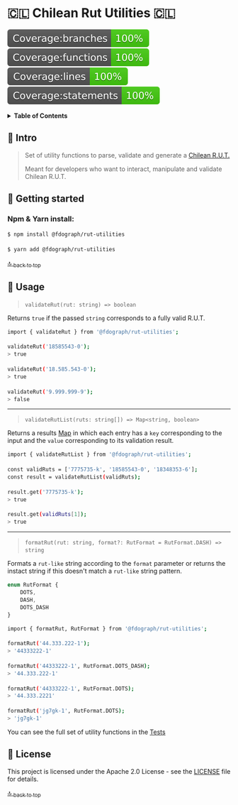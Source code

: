 # 🇨🇱 Chilean Rut Utilities 🇨🇱

![Coverage - Branches](badges/badge-branches.svg)
![Coverage - Functions](badges/badge-functions.svg)
![Coverage - Lines](badges/badge-lines.svg)
![Coverage - Statements](badges/badge-statements.svg)

<div id="contents"></div>

<details>
  <summary><strong>Table of Contents</strong></summary>
  
- <a href="#intro">:speech_balloon: Intro</a>
- <a href="#getting-started">:rocket: Getting Started</a>
- <a href="#usage">:wrench: Usage</a>
- <a href="#license">:page_facing_up: License</a>
</details>

<div id="intro"></div>

## :speech_balloon: Intro

>Set of utility functions to parse, validate and generate a [Chilean R.U.T.](https://es.wikipedia.org/wiki/Rol_%C3%9Anico_Tributario)
>
>Meant for developers who want to interact, manipulate and validate Chilean R.U.T.


<div id="getting-started"></div>

## :rocket: Getting started

### Npm & Yarn install:

```bash
$ npm install @fdograph/rut-utilities

$ yarn add @fdograph/rut-utilities
```

<a href="#contents">:top: <sub>back to top</sub></a>

<div id="getting-started"></div>

## :wrench: Usage

> `validateRut(rut: string) => boolean`

Returns `true` if the passed `string` corresponds to a fully valid R.U.T.

```bash
import { validateRut } from '@fdograph/rut-utilities';

validateRut('18585543-0');
> true

validateRut('18.585.543-0');
> true

validateRut('9.999.999-9');
> false
```
---

> `validateRutList(ruts: string[]) => Map<string, boolean>`

Returns a results [Map](https://developer.mozilla.org/en-US/docs/Web/JavaScript/Reference/Global_Objects/Map) in which each entry has a `key` corresponding to the input and the `value` corresponding to its validation result.

```bash
import { validateRutList } from '@fdograph/rut-utilities';

const validRuts = ['7775735-k', '18585543-0', '18348353-6'];
const result = validateRutList(validRuts);

result.get('7775735-k');
> true

result.get(validRuts[1]);
> true

```
---

> `formatRut(rut: string, format?: RutFormat = RutFormat.DASH) => string`

Formats a `rut-like` string according to the `format` parameter or returns the instact string if this doesn't match a `rut-like` string pattern.

```javascript
enum RutFormat {
	DOTS,
	DASH,
	DOTS_DASH
}
```
```bash
import { formatRut, RutFormat } from '@fdograph/rut-utilities';

formatRut('44.333.222-1');
> '44333222-1'

formatRut('44333222-1', RutFormat.DOTS_DASH);
> '44.333.222-1'

formatRut('44333222-1', RutFormat.DOTS);
> '44.333.2221'

formatRut('jg7gk-1', RutFormat.DOTS);
> 'jg7gk-1'
```

You can see the full set of utility functions in the [Tests](src/tests/index.test.ts)

<div id="license"></div>

## :page_facing_up: License

This project is licensed under the Apache 2.0 License - see the [LICENSE](LICENSE) file for details.

<a href="#contents">:top: <sub>back to top</sub></a>

